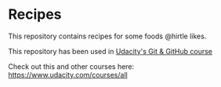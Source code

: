 # Recipes

This repository contains recipes for some foods @hirtle likes.

This repository has been used in [Udacity's Git & GitHub course](https://www.udacity.com/course/how-to-use-git-and-github--ud775)

Check out this and other courses here: https://www.udacity.com/courses/all
